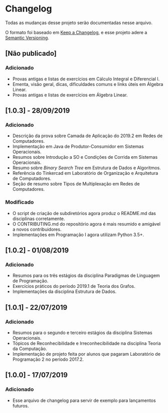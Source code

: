 # Changelog
Todas as mudanças desse projeto serão documentadas nesse arquivo.

O formato foi baseado em [Keep a Changelog](https://keepachangelog.com/pt-BR/1.0.0/),
e esse projeto adere a [Semantic Versioning](https://semver.org/lang/pt-BR/spec/v2.0.0.html).

## [Não publicado]

### Adicionado
- Provas antigas e listas de exercícios em Cálculo Integral e Diferencial I.
- Ementa, visão geral, dicas, dificuldades comuns e links úteis em Álgebra Linear.
- Provas antigas e listas de exercícios em Álgebra Linear.


## [1.0.3] - 28/09/2019

### Adicionado
- Descrição da prova sobre Camada de Aplicação do 2019.2 em Redes de Computadores.
- Implementação em Java de Produtor-Consumidor em Sistemas Operacionais.
- Resumos sobre Introdução a SO e Condições de Corrida em Sistemas Operacionais.
- Resumo sobre *Binary Search Tree* em Estrutura de Dados e Algoritmos.
- Referência do Tinkercad em Laboratório de Organização e Arquitetura de Computadores.
- Seção de resumo sobre Tipos de Multiplexação em Redes de Computadores.

### Modificado
- O script de criação de subdiretórios agora produz o README.md das disciplinas corretamente.
- O CONTRIBUTING.md do repositório agora é mais resumido e amigável a novos contribuidores.
- Implementações em Programação I agora utilizam Python 3.5+.

## [1.0.2] - 01/08/2019

### Adicionado
- Resumos para os três estágios da disciplina Paradigmas de Linguagem de Programação.
- Exercícios práticos do período 2019.1 de Teoria dos Grafos.
- Implementações da disciplina Estrutura de Dados.

## [1.0.1] - 22/07/2019

### Adicionado
- Resumos para o segundo e terceiro estágios da disciplina Sistemas Operacionais.
- Tópicos de Reconhecibilidade e Irreconhecibilidade na disciplina Teoria da Computação.
- Implementação de projeto feita por alunos que pagaram Laboratório de Programação 2 no período 2017.2.

## [1.0.0] - 17/07/2019

### Adicionado

- Esse arquivo de changelog para servir de exemplo para lançamentos futuros.
